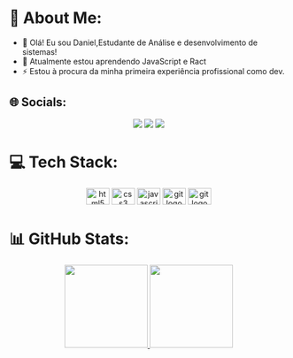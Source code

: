 # 💫 About Me:
- 👋 Olá! Eu sou Daniel,Estudante de Análise e desenvolvimento de sistemas! 
- 🌱 Atualmente estou aprendendo JavaScript e Ract
- ⚡ Estou à procura da minha primeira experiência profissional como dev.

## 🌐 Socials:

<div align="center"> 
  <a href="https://www.instagram.com/daniel.slip3/" target="_blank"><img src="https://img.shields.io/badge/-Instagram-%23E4405F?style=for-the-badge&logo=instagram&logoColor=white" target="_blank"></a>
  <a href = "mailto:daniel.slip08@gmail.com"><img src="https://img.shields.io/badge/-Gmail-%23333?style=for-the-badge&logo=gmail&logoColor=white" target="_blank"></a>
  <a href="https://www.linkedin.com/in/daniel-filipe-dantas-170422242/" target="_blank"><img src="https://img.shields.io/badge/-LinkedIn-%230077B5?style=for-the-badge&logo=linkedin&logoColor=white" target="_blank"></a> 
  
</div>

# 💻 Tech Stack:

<div align="center">
  <img src="https://cdn.jsdelivr.net/gh/devicons/devicon/icons/html5/html5-original.svg" height="30" width="42" alt="html5 logo"/>
  <img src="https://cdn.jsdelivr.net/gh/devicons/devicon/icons/css3/css3-original.svg" height="30" width="42" alt="css3 logo"/>
  <img src="https://cdn.jsdelivr.net/gh/devicons/devicon/icons/javascript/javascript-original.svg" height="30" width="42" alt="javascript logo"/>
  <img src="https://cdn.jsdelivr.net/gh/devicons/devicon/icons/git/git-original.svg" height="30" width="42" alt="git logo"/>
  <img src="https://cdn.jsdelivr.net/gh/devicons/devicon/icons/react/react-original.svg" height="30" width="42" alt="git logo" />
</div>

# 📊 GitHub Stats:

<div align="center">
  <a href="https://github.com/D4niel001">
   <img height="150em" src="https://github-readme-stats.vercel.app/api?username=D4niel001&show_icons=true&theme=vue-dark&hide_border=&include_all_commits=true&count_private=true"/>
   <img height="150em" src="https://github-readme-stats.vercel.app/api/top-langs/?username=D4niel001&theme=vue-dark&hide_border=true&include_all_commits=true&count_private=true&layout=compact"/>
  </a>
</div>



<!-- Proudly created with GPRM ( https://gprm.itsvg.in ) -->

